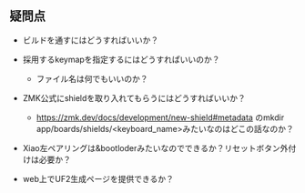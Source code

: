 ## 疑問点  

* ビルドを通すにはどうすればいいか？

* 採用するkeymapを指定するにはどうすれぱいいのか？
    * ファイル名は何でもいいのか？

* ZMK公式にshieldを取り入れてもらうにはどうすればいいか？
    * https://zmk.dev/docs/development/new-shield#metadata のmkdir app/boards/shields/<keyboard_name>みたいなのはどこの話なのか？

* Xiao左ペアリングは&bootloderみたいなのでできるか？リセットボタン外付けは必要か？

* web上でUF2生成ページを提供できるか？
